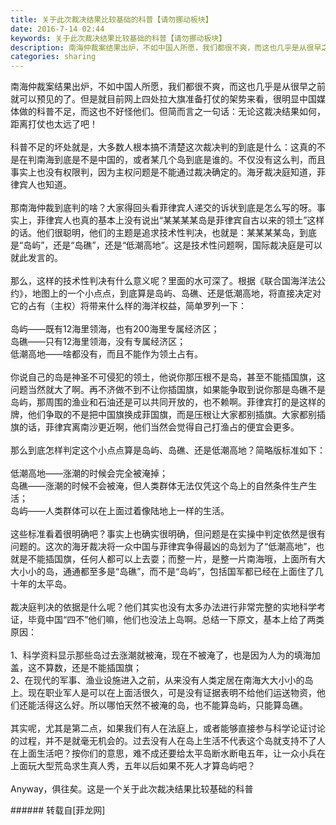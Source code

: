 ```yaml
---
title: 关于此次裁决结果比较基础的科普【请勿挪动板块】
date: 2016-7-14 02:44
keywords: 关于此次裁决结果比较基础的科普【请勿挪动板块】
description: 南海仲裁案结果出炉，不如中国人所愿，我们都很不爽，而这也几乎是从很早之前就可以预见的了。但是就目前网上四处拉大旗准备打仗的架势来看，很明显中国媒体做的科普不足，而这也不好怪他们。但简而言之一句话：无论这裁决结果如何，距离打仗也太远了吧！科普不足的坏处就是，大多数人根本搞不清楚这次裁决判的到底是什么：这真的不是在判南海到底是不是中国的，或者某几个岛到底是谁的。不仅没有这么判，而且事实上也没有权限判，因为主权问题是不能通过裁决确定的。海牙裁决庭知道，菲律宾人也知道。那南海仲裁到底判的啥？大家得回头看菲律宾人递交的诉状到底是怎么写的呀。事实上，菲律宾人也真的基本上没有说出“某某某某岛是菲律宾自古以来的领土”这样的话。他们很聪明，他们的主题是追求技术性判决，也就是：某某某某岛，到底是“岛屿”，还是“岛礁”，还是“低潮高地”。这是技术性问题啊，国际裁决庭是可以就此发言的。那么，这样的技术性判决有什么意义呢？里面的水可深了。根据《联合国海洋法公约》，地图上的一个小点点，到底算是岛屿、岛礁、还是低潮高地，将直接决定对它的占有（主权）将带来什么样的海洋权益，简单罗列一下：岛屿——既有12海里领海，也有200海里专属经济区；岛礁——只有12海里领海，没有专属经济区；低潮高地——啥都没有，而且不能作为领土占有。你说自己的岛是神圣不可侵犯的领土，他说你那压根不是岛，甚至不能插国旗，这问题当然就大了啊。再不济做不到不让你插国旗，如果能争取到说你那是岛礁不是岛屿，那周围的渔业和石油还是可以共同开放的，也不赖啊。菲律宾打的是这样的牌，他们争取的不是把中国旗换成菲国旗，而是压根让大家都别插旗。大家都别插旗的话，菲律宾离南沙更近啊，他们当然会觉得自己打渔占的便宜会更多。那么到底怎样判定这个小点点算是岛屿、岛礁、还是低潮高地？简略版标准如下：低潮高地——涨潮的时候会完全被淹掉；岛礁——涨潮的时候不会被淹，但人类群体无法仅凭这个岛上的自然条件生产生活；岛屿——人类群体可以在上面过着像陆地上一样的生活。这些标准看着很明确吧？事实上也确实很明确，但问题是在实操中判定依然是很有问题的。这次的海牙裁决将一众中国与菲律宾争得最凶的岛划为了“低潮高地”，也就是不能插国旗，任何人都可以上去耍；而整一片，是整一片南海哦，上面所有大大小小的岛，通通都至多是“岛礁”，而不是“岛屿”，包括国军都已经在上面住了几十年的太平岛。裁决庭判决的依据是什么呢？他们其实也没有太多办法进行非常完整的实地科学考证，毕竟中国“四不”他们嘛，他们也没法上岛啊。总结一下原文，基本上给了两类原因：1、科学资料显示那些岛过去涨潮就被淹，现在不被淹了，也是因为人为的填海加盖，这不算数，还是不能插国旗；2、在现代的军事、渔业设施进入之前，从来没有人类定居在南海大大小小的岛上。现在职业军人是可以在上面活很久，可是没有证据表明不给他们运送物资，他们还能活得这么好。所以哪怕天然不被淹的岛，也不能算岛屿，只能算岛礁。其实呢，尤其是第二点，如果我们有人在法庭上，或者能够直接参与科学论证讨论的过程，并不是就毫无机会的。过去没有人在岛上生活不代表这个岛就支持不了人在上面生活吧？按你们的意思，难不成还要给太平岛断水断电五年，让一众小兵在上面玩大型荒岛求生真人秀，五年以后如果不死人才算岛屿吧？Anyway，俱往矣。这是一个关于此次裁决结果比较基础的科普
categories: sharing
---
```

<td class="t_f" id="postmessage_365524">

南海仲裁案结果出炉，不如中国人所愿，我们都很不爽，而这也几乎是从很早之前就可以预见的了。但是就目前网上四处拉大旗准备打仗的架势来看，很明显中国媒体做的科普不足，而这也不好怪他们。但简而言之一句话：无论这裁决结果如何，距离打仗也太远了吧！<br/>
<br/>
科普不足的坏处就是，大多数人根本搞不清楚这次裁决判的到底是什么：这真的不是在判南海到底是不是中国的，或者某几个岛到底是谁的。不仅没有这么判，而且事实上也没有权限判，因为主权问题是不能通过裁决确定的。海牙裁决庭知道，菲律宾人也知道。<br/>
<br/>
那南海仲裁到底判的啥？大家得回头看菲律宾人递交的诉状到底是怎么写的呀。事实上，菲律宾人也真的基本上没有说出“某某某某岛是菲律宾自古以来的领土”这样的话。他们很聪明，他们的主题是追求技术性判决，也就是：某某某某岛，到底是“岛屿”，还是“岛礁”，还是“低潮高地”。这是技术性问题啊，国际裁决庭是可以就此发言的。<br/>
<br/>
那么，这样的技术性判决有什么意义呢？里面的水可深了。根据《联合国海洋法公约》，地图上的一个小点点，到底算是岛屿、岛礁、还是低潮高地，将直接决定对它的占有（主权）将带来什么样的海洋权益，简单罗列一下：<br/>
<br/>
岛屿——既有12海里领海，也有200海里专属经济区；<br/>
岛礁——只有12海里领海，没有专属经济区；<br/>
低潮高地——啥都没有，而且不能作为领土占有。<br/>
<br/>
你说自己的岛是神圣不可侵犯的领土，他说你那压根不是岛，甚至不能插国旗，这问题当然就大了啊。再不济做不到不让你插国旗，如果能争取到说你那是岛礁不是岛屿，那周围的渔业和石油还是可以共同开放的，也不赖啊。菲律宾打的是这样的牌，他们争取的不是把中国旗换成菲国旗，而是压根让大家都别插旗。大家都别插旗的话，菲律宾离南沙更近啊，他们当然会觉得自己打渔占的便宜会更多。<br/>
<br/>
那么到底怎样判定这个小点点算是岛屿、岛礁、还是低潮高地？简略版标准如下：<br/>
<br/>
低潮高地——涨潮的时候会完全被淹掉；<br/>
岛礁——涨潮的时候不会被淹，但人类群体无法仅凭这个岛上的自然条件生产生活；<br/>
岛屿——人类群体可以在上面过着像陆地上一样的生活。<br/>
<br/>
这些标准看着很明确吧？事实上也确实很明确，但问题是在实操中判定依然是很有问题的。这次的海牙裁决将一众中国与菲律宾争得最凶的岛划为了“低潮高地”，也就是不能插国旗，任何人都可以上去耍；而整一片，是整一片南海哦，上面所有大大小小的岛，通通都至多是“岛礁”，而不是“岛屿”，包括国军都已经在上面住了几十年的太平岛。<br/>
<br/>
裁决庭判决的依据是什么呢？他们其实也没有太多办法进行非常完整的实地科学考证，毕竟中国“四不”他们嘛，他们也没法上岛啊。总结一下原文，基本上给了两类原因：<br/>
<br/>
1、科学资料显示那些岛过去涨潮就被淹，现在不被淹了，也是因为人为的填海加盖，这不算数，还是不能插国旗；<br/>
2、在现代的军事、渔业设施进入之前，从来没有人类定居在南海大大小小的岛上。现在职业军人是可以在上面活很久，可是没有证据表明不给他们运送物资，他们还能活得这么好。所以哪怕天然不被淹的岛，也不能算岛屿，只能算岛礁。<br/>
<br/>
其实呢，尤其是第二点，如果我们有人在法庭上，或者能够直接参与科学论证讨论的过程，并不是就毫无机会的。过去没有人在岛上生活不代表这个岛就支持不了人在上面生活吧？按你们的意思，难不成还要给太平岛断水断电五年，让一众小兵在上面玩大型荒岛求生真人秀，五年以后如果不死人才算岛屿吧？<br/>
<br/>
Anyway，俱往矣。这是一个关于此次裁决结果比较基础的科普<br/>
</td>
###### 转载自[菲龙网]